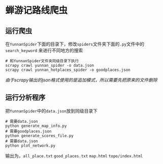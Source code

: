 # 蝉游记路线爬虫
## 运行爬虫
在`YunnanSpider`下面的目录下，修改`spiders`文件夹下面的`.py`文件中的`search_keyword`
来进行不同地方的搜索

```
# 和YunnanSpider文件夹同级目录下执行
scrapy crawl yunnan_spider -o data.json
scrapy crawl yunnan_hotplaces_spider -o goodplaces.json
```
*由于scrapy输出的json格式使用的是追加模式，所以需要先把原来的文件删除*

## 运行分析程序
把`YunnanSpider`中的`data.json`放到同级目录下
```
# 需要data.json
python generate_map_info.py
# 需要goodplaces.json
python generate_scores_file.py
# 需要data.json
python plot_network.py
```
输出为，`all_place.txt` `good_places.txt`  `map.html`  `topo/index.html`

